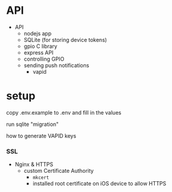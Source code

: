 # API

- API
  - nodejs app
  - SQLite (for storing device tokens)
  - gpio C library
  - express API
  - controlling GPIO
  - sending push notifications
    - vapid

# setup
copy .env.example to .env and fill in the values

run sqlite "migration"

how to generate VAPID keys


### SSL
- Nginx & HTTPS
  - custom Certificate Authority
    - `mkcert`
    - installed root certificate on iOS device to allow HTTPS